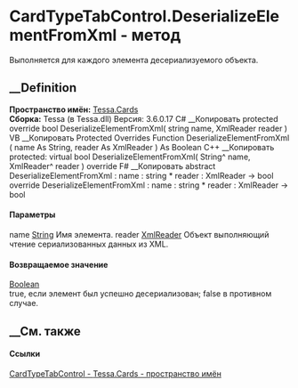 # CardTypeTabControl.DeserializeElementFromXml - метод
Выполняется для каждого элемента десериализуемого объекта.
##  __Definition
 **Пространство имён:** [Tessa.Cards](N_Tessa_Cards.htm)  
 **Сборка:** Tessa (в Tessa.dll) Версия: 3.6.0.17
C# __Копировать
     protected override bool DeserializeElementFromXml(
    	string name,
    	XmlReader reader
    )
VB __Копировать
     Protected Overrides Function DeserializeElementFromXml ( 
    	name As String,
    	reader As XmlReader
    ) As Boolean
C++ __Копировать
     protected:
    virtual bool DeserializeElementFromXml(
    	String^ name, 
    	XmlReader^ reader
    ) override
F# __Копировать
     abstract DeserializeElementFromXml : 
            name : string * 
            reader : XmlReader -> bool 
    override DeserializeElementFromXml : 
            name : string * 
            reader : XmlReader -> bool 
#### Параметры
name [String](https://learn.microsoft.com/dotnet/api/system.string)
    Имя элемента.
reader
[XmlReader](https://learn.microsoft.com/dotnet/api/system.xml.xmlreader)
    Объект выполняющий чтение сериализованных данных из XML.
#### Возвращаемое значение
[Boolean](https://learn.microsoft.com/dotnet/api/system.boolean)  
true, если элемент был успешно десериализован; false в противном случае.
## __См. также
#### Ссылки
[CardTypeTabControl - ](T_Tessa_Cards_CardTypeTabControl.htm)
[Tessa.Cards - пространство имён](N_Tessa_Cards.htm)
